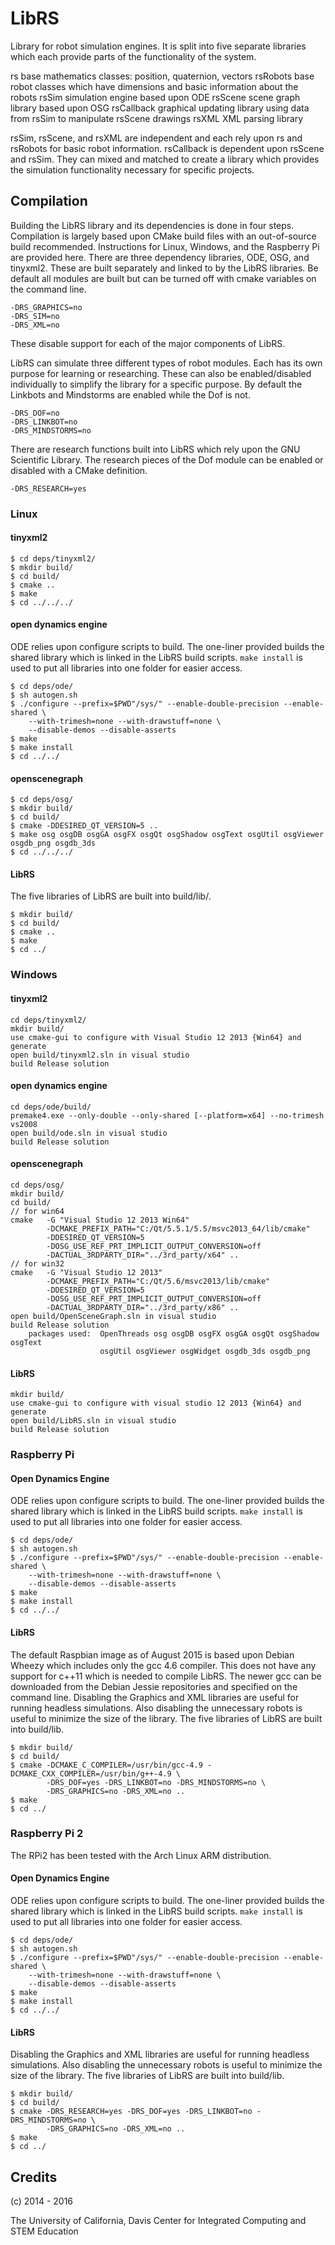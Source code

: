 # LibRS

Library for robot simulation engines.  It is split into five separate libraries
which each provide parts of the functionality of the system.

rs			base mathematics classes: position, quaternion, vectors
rsRobots	base robot classes which have dimensions and basic information
			about the robots
rsSim		simulation engine based upon ODE
rsScene		scene graph library based upon OSG
rsCallback	graphical updating library using data from rsSim to manipulate
			rsScene drawings
rsXML		XML parsing library

rsSim, rsScene, and rsXML are independent and each rely upon rs and rsRobots
for basic robot information.  rsCallback is dependent upon rsScene and rsSim.
They can mixed and matched to create a library which provides the simulation
functionality necessary for specific projects.

## Compilation

Building the LibRS library and its dependencies is done in four steps.
Compilation is largely based upon CMake build files with an out-of-source build
recommended.  Instructions for Linux, Windows, and the Raspberry Pi are
provided here.  There are three dependency libraries, ODE, OSG, and tinyxml2.
These are built separately and linked to by the LibRS libraries.  Be default
all modules are built but can be turned off with cmake variables on the command
line.
```
-DRS_GRAPHICS=no
-DRS_SIM=no
-DRS_XML=no
```
These disable support for each of the major components of LibRS.

LibRS can simulate three different types of robot modules.  Each has its own
purpose for learning or researching.  These can also be enabled/disabled
individually to simplify the library for a specific purpose.  By default the
Linkbots and Mindstorms are enabled while the Dof is not.
```
-DRS_DOF=no
-DRS_LINKBOT=no
-DRS_MINDSTORMS=no
```

There are research functions built into LibRS which rely upon the GNU
Scientific Library.  The research pieces of the Dof module can be enabled or
disabled with a CMake definition.
```
-DRS_RESEARCH=yes
```

### Linux

#### tinyxml2
```
$ cd deps/tinyxml2/
$ mkdir build/
$ cd build/
$ cmake ..
$ make
$ cd ../../../
```

#### open dynamics engine
ODE relies upon configure scripts to build.  The one-liner provided builds the
shared library which is linked in the LibRS build scripts.  ``make install`` is
used to put all libraries into one folder for easier access.
```
$ cd deps/ode/
$ sh autogen.sh
$ ./configure --prefix=$PWD"/sys/" --enable-double-precision --enable-shared \
	--with-trimesh=none --with-drawstuff=none \
	--disable-demos --disable-asserts
$ make
$ make install
$ cd ../../
```

#### openscenegraph
```
$ cd deps/osg/
$ mkdir build/
$ cd build/
$ cmake -DDESIRED_QT_VERSION=5 ..
$ make osg osgDB osgGA osgFX osgQt osgShadow osgText osgUtil osgViewer osgdb_png osgdb_3ds
$ cd ../../../
```

#### LibRS
The five libraries of LibRS are built into build/lib/.
```
$ mkdir build/
$ cd build/
$ cmake ..
$ make
$ cd ../
```

### Windows

#### tinyxml2
```
cd deps/tinyxml2/
mkdir build/
use cmake-gui to configure with Visual Studio 12 2013 {Win64} and generate
open build/tinyxml2.sln in visual studio
build Release solution
```

#### open dynamics engine
```
cd deps/ode/build/
premake4.exe --only-double --only-shared [--platform=x64] --no-trimesh vs2008
open build/ode.sln in visual studio
build Release solution
```

#### openscenegraph
```
cd deps/osg/
mkdir build/
cd build/
// for win64
cmake	-G "Visual Studio 12 2013 Win64"
		-DCMAKE_PREFIX_PATH="C:/Qt/5.5.1/5.5/msvc2013_64/lib/cmake"
		-DDESIRED_QT_VERSION=5
		-DOSG_USE_REF_PRT_IMPLICIT_OUTPUT_CONVERSION=off
		-DACTUAL_3RDPARTY_DIR="../3rd_party/x64" ..
// for win32
cmake	-G "Visual Studio 12 2013"
		-DCMAKE_PREFIX_PATH="C:/Qt/5.6/msvc2013/lib/cmake"
		-DDESIRED_QT_VERSION=5
		-DOSG_USE_REF_PRT_IMPLICIT_OUTPUT_CONVERSION=off
		-DACTUAL_3RDPARTY_DIR="../3rd_party/x86" ..
open build/OpenSceneGraph.sln in visual studio
build Release solution
	packages used:	OpenThreads osg osgDB osgFX osgGA osgQt osgShadow osgText
					osgUtil osgViewer osgWidget osgdb_3ds osgdb_png
```

#### LibRS
```
mkdir build/
use cmake-gui to configure with visual studio 12 2013 {Win64} and generate
open build/LibRS.sln in visual studio
build Release solution
```

### Raspberry Pi

#### Open Dynamics Engine
ODE relies upon configure scripts to build.  The one-liner provided builds the
shared library which is linked in the LibRS build scripts.  ``make install`` is
used to put all libraries into one folder for easier access.
```
$ cd deps/ode/
$ sh autogen.sh
$ ./configure --prefix=$PWD"/sys/" --enable-double-precision --enable-shared \
	--with-trimesh=none --with-drawstuff=none \
	--disable-demos --disable-asserts
$ make
$ make install
$ cd ../../
```

#### LibRS
The default Raspbian image as of August 2015 is based upon Debian Wheezy which
includes only the gcc 4.6 compiler.  This does not have any support for c++11
which is needed to compile LibRS.  The newer gcc can be downloaded from the
Debian Jessie repositories and specified on the command line.  Disabling the
Graphics and XML libraries are useful for running headless simulations.  Also
disabling the unnecessary robots is useful to minimize the size of the library.
The five libraries of LibRS are built into build/lib.
```
$ mkdir build/
$ cd build/
$ cmake -DCMAKE_C_COMPILER=/usr/bin/gcc-4.9 -DCMAKE_CXX_COMPILER=/usr/bin/g++-4.9 \
		-DRS_DOF=yes -DRS_LINKBOT=no -DRS_MINDSTORMS=no \
		-DRS_GRAPHICS=no -DRS_XML=no ..
$ make
$ cd ../
```

### Raspberry Pi 2
The RPi2 has been tested with the Arch Linux ARM distribution.

#### Open Dynamics Engine
ODE relies upon configure scripts to build.  The one-liner provided builds the
shared library which is linked in the LibRS build scripts.  ``make install`` is
used to put all libraries into one folder for easier access.
```
$ cd deps/ode/
$ sh autogen.sh
$ ./configure --prefix=$PWD"/sys/" --enable-double-precision --enable-shared \
	--with-trimesh=none --with-drawstuff=none \
	--disable-demos --disable-asserts
$ make
$ make install
$ cd ../../
```

#### LibRS
Disabling the Graphics and XML libraries are useful for running headless
simulations.  Also disabling the unnecessary robots is useful to minimize the
size of the library.  The five libraries of LibRS are built into build/lib.
```
$ mkdir build/
$ cd build/
$ cmake	-DRS_RESEARCH=yes -DRS_DOF=yes -DRS_LINKBOT=no -DRS_MINDSTORMS=no \
		-DRS_GRAPHICS=no -DRS_XML=no ..
$ make
$ cd ../
```

## Credits
(c) 2014 - 2016

The University of California, Davis
Center for Integrated Computing and STEM Education

